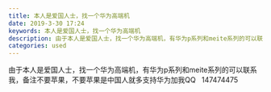 ```yaml
---
title: 本人是爱国人士，找一个华为高端机
date: 2019-3-30 17:24
keywords: 本人是爱国人士，找一个华为高端机
description: 由于本人是爱国人士，找一个华为高端机，有华为p系列和meite系列的可以联系我，备注不要苹果，不要苹果是中国人就多支持华为加我QQ  147474475
categories: used
---
```

<td class="t_f" id="postmessage_3349325">

由于本人是爱国人士，找一个华为高端机，有华为p系列和meite系列的可以联系我，备注不要苹果，不要苹果是中国人就多支持华为加我QQ   147474475</td>
